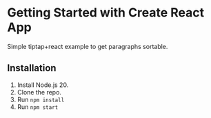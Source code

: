 # Getting Started with Create React App

Simple tiptap+react example to get paragraphs sortable.

## Installation

1. Install Node.js 20.
2. Clone the repo.
3. Run `npm install`
4. Run `npm start`
